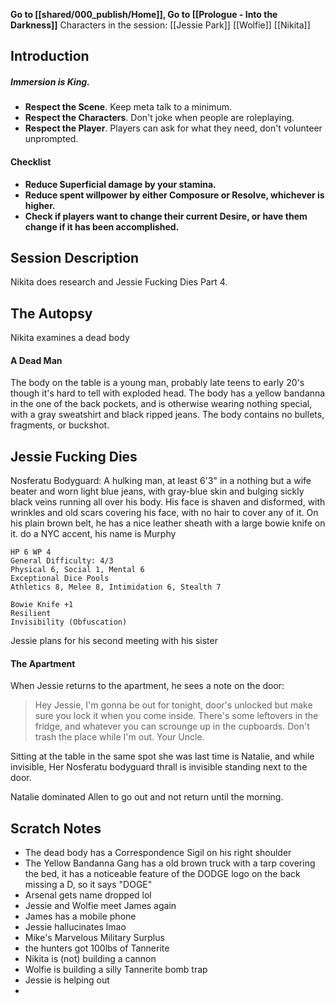 **Go to [[shared/000_publish/Home]], Go to [[Prologue - Into the Darkness]]**
Characters in the session:
[[Jessie Park]]
[[Wolfie]]
[[Nikita]]
## Introduction

##### **Immersion is King.**
- **Respect the Scene**. Keep meta talk to a minimum.
- **Respect the Characters**. Don't joke when people are roleplaying.
- **Respect the Player**. Players can ask for what they need, don't volunteer unprompted.

#### Checklist
- **Reduce Superficial damage by your stamina.**
- **Reduce spent willpower by either Composure or Resolve, whichever is higher.**
- **Check if players want to change their current Desire, or have them change if it has been accomplished.**

## Session Description

Nikita does research and Jessie Fucking Dies Part 4.

## The Autopsy
Nikita examines a dead body

#### A Dead Man
The body on the table is a young man, probably late teens to early 20's though it's hard to tell with exploded head. The body has a yellow bandanna in the one of the back pockets, and is otherwise wearing nothing special, with a gray sweatshirt and black ripped jeans. The body contains no bullets, fragments, or buckshot.

## Jessie Fucking Dies
Nosferatu Bodyguard:
A hulking man, at least 6'3" in a nothing but a wife beater and worn light blue jeans, with gray-blue skin and bulging sickly black veins running all over his body. His face is shaven and disformed, with wrinkles and old scars covering his face, with no hair to cover any of it. On his plain brown belt, he has a nice leather sheath with a large bowie knife on it.
do a NYC accent, his name is Murphy
```
HP 6 WP 4
General Difficulty: 4/3
Physical 6, Social 1, Mental 6
Exceptional Dice Pools
Athletics 8, Melee 8, Intimidation 6, Stealth 7

Bowie Knife +1
Resilient
Invisibility (Obfuscation)
```
Jessie plans for his second meeting with his sister

#### The Apartment
When Jessie returns to the apartment, he sees a note on the door:

> Hey Jessie,
> I'm gonna be out for tonight, door's unlocked but make sure you lock it when you come inside. There's some leftovers in the fridge, and whatever you can scrounge up in the cupboards. Don't trash the place while I'm out.
> Your Uncle.

Sitting at the table in the same spot she was last time is Natalie, and while invisible, Her Nosferatu bodyguard thrall is invisible standing next to the door. 

Natalie dominated Allen to go out and not return until the morning.

## Scratch Notes
- The dead body has a Correspondence Sigil on his right shoulder
- The Yellow Bandanna Gang has a old brown truck with a tarp covering the bed, it has a noticeable feature of the DODGE logo on the back missing a D, so it says "DOGE"
- Arsenal gets name dropped lol
- Jessie and Wolfie meet James again
- James has a mobile phone
- Jessie hallucinates lmao
- Mike's Marvelous Military Surplus
- the hunters got 100lbs of Tannerite 
- Nikita is (not) building a cannon
- Wolfie is building a silly Tannerite bomb trap
- Jessie is helping out
- 